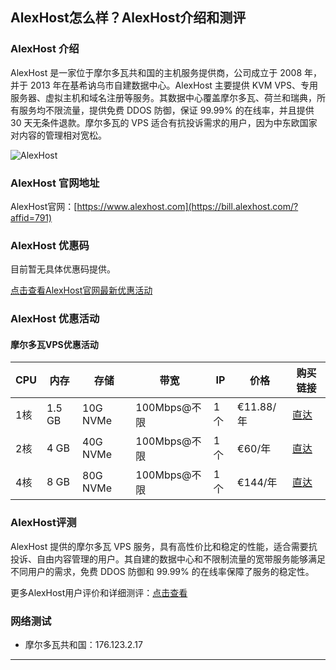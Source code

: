 ## AlexHost怎么样？AlexHost介绍和测评

### AlexHost 介绍

AlexHost 是一家位于摩尔多瓦共和国的主机服务提供商，公司成立于 2008 年，并于 2013 年在基希讷乌市自建数据中心。AlexHost 主要提供 KVM VPS、专用服务器、虚拟主机和域名注册等服务。其数据中心覆盖摩尔多瓦、荷兰和瑞典，所有服务均不限流量，提供免费 DDOS 防御，保证 99.99% 的在线率，并且提供 30 天无条件退款。摩尔多瓦的 VPS 适合有抗投诉需求的用户，因为中东欧国家对内容的管理相对宽松。

![AlexHost](https://github.com/user-attachments/assets/85d53566-d678-48e5-a445-19c2949c942d)

### AlexHost 官网地址

AlexHost官网：[https://www.alexhost.com](https://bill.alexhost.com/?affid=791)

### AlexHost 优惠码

目前暂无具体优惠码提供。

[点击查看AlexHost官网最新优惠活动](https://bill.alexhost.com/?affid=791)

### AlexHost 优惠活动

#### 摩尔多瓦VPS优惠活动

| CPU   | 内存   | 存储        | 带宽          | IP  | 价格         | 购买链接                                                                                  |
|-------|--------|-------------|---------------|-----|--------------|-------------------------------------------------------------------------------------------|
| 1核   | 1.5 GB | 10G NVMe    | 100Mbps@不限  | 1个 | €11.88/年    | [直达](https://bill.alexhost.com/?cmd=cart&action=add&affid=791&id=262)                    |
| 2核   | 4 GB   | 40G NVMe    | 100Mbps@不限  | 1个 | €60/年       | [直达](https://bill.alexhost.com/?cmd=cart&action=add&affid=791&id=262)                    |
| 4核   | 8 GB   | 80G NVMe    | 100Mbps@不限  | 1个 | €144/年      | [直达](https://bill.alexhost.com/?cmd=cart&action=add&affid=791&id=262)                    |

### AlexHost评测

AlexHost 提供的摩尔多瓦 VPS 服务，具有高性价比和稳定的性能，适合需要抗投诉、自由内容管理的用户。其自建的数据中心和不限制流量的宽带服务能够满足不同用户的需求，免费 DDOS 防御和 99.99% 的在线率保障了服务的稳定性。

更多AlexHost用户评价和详细测评：[点击查看](https://bill.alexhost.com/?affid=791)

### 网络测试

- 摩尔多瓦共和国：176.123.2.17

---

